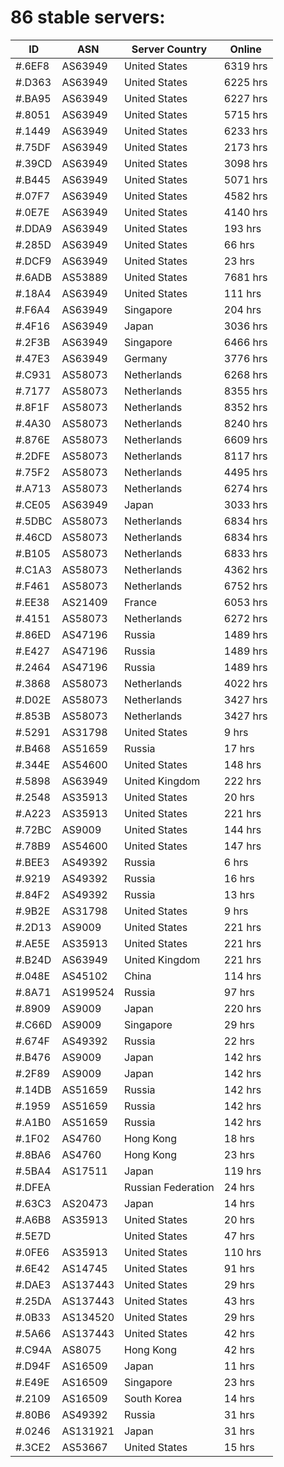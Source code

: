 # 86 stable servers:

| ID | ASN | Server Country | Online |
| ------ | ------ | ------ | ------ |
| #.6EF8 | AS63949 | United States | 6319 hrs |
| #.D363 | AS63949 | United States | 6225 hrs |
| #.BA95 | AS63949 | United States | 6227 hrs |
| #.8051 | AS63949 | United States | 5715 hrs |
| #.1449 | AS63949 | United States | 6233 hrs |
| #.75DF | AS63949 | United States | 2173 hrs |
| #.39CD | AS63949 | United States | 3098 hrs |
| #.B445 | AS63949 | United States | 5071 hrs |
| #.07F7 | AS63949 | United States | 4582 hrs |
| #.0E7E | AS63949 | United States | 4140 hrs |
| #.DDA9 | AS63949 | United States | 193 hrs |
| #.285D | AS63949 | United States | 66 hrs |
| #.DCF9 | AS63949 | United States | 23 hrs |
| #.6ADB | AS53889 | United States | 7681 hrs |
| #.18A4 | AS63949 | United States | 111 hrs |
| #.F6A4 | AS63949 | Singapore | 204 hrs |
| #.4F16 | AS63949 | Japan | 3036 hrs |
| #.2F3B | AS63949 | Singapore | 6466 hrs |
| #.47E3 | AS63949 | Germany | 3776 hrs |
| #.C931 | AS58073 | Netherlands | 6268 hrs |
| #.7177 | AS58073 | Netherlands | 8355 hrs |
| #.8F1F | AS58073 | Netherlands | 8352 hrs |
| #.4A30 | AS58073 | Netherlands | 8240 hrs |
| #.876E | AS58073 | Netherlands | 6609 hrs |
| #.2DFE | AS58073 | Netherlands | 8117 hrs |
| #.75F2 | AS58073 | Netherlands | 4495 hrs |
| #.A713 | AS58073 | Netherlands | 6274 hrs |
| #.CE05 | AS63949 | Japan | 3033 hrs |
| #.5DBC | AS58073 | Netherlands | 6834 hrs |
| #.46CD | AS58073 | Netherlands | 6834 hrs |
| #.B105 | AS58073 | Netherlands | 6833 hrs |
| #.C1A3 | AS58073 | Netherlands | 4362 hrs |
| #.F461 | AS58073 | Netherlands | 6752 hrs |
| #.EE38 | AS21409 | France | 6053 hrs |
| #.4151 | AS58073 | Netherlands | 6272 hrs |
| #.86ED | AS47196 | Russia | 1489 hrs |
| #.E427 | AS47196 | Russia | 1489 hrs |
| #.2464 | AS47196 | Russia | 1489 hrs |
| #.3868 | AS58073 | Netherlands | 4022 hrs |
| #.D02E | AS58073 | Netherlands | 3427 hrs |
| #.853B | AS58073 | Netherlands | 3427 hrs |
| #.5291 | AS31798 | United States | 9 hrs |
| #.B468 | AS51659 | Russia | 17 hrs |
| #.344E | AS54600 | United States | 148 hrs |
| #.5898 | AS63949 | United Kingdom | 222 hrs |
| #.2548 | AS35913 | United States | 20 hrs |
| #.A223 | AS35913 | United States | 221 hrs |
| #.72BC | AS9009 | United States | 144 hrs |
| #.78B9 | AS54600 | United States | 147 hrs |
| #.BEE3 | AS49392 | Russia | 6 hrs |
| #.9219 | AS49392 | Russia | 16 hrs |
| #.84F2 | AS49392 | Russia | 13 hrs |
| #.9B2E | AS31798 | United States | 9 hrs |
| #.2D13 | AS9009 | United States | 221 hrs |
| #.AE5E | AS35913 | United States | 221 hrs |
| #.B24D | AS63949 | United Kingdom | 221 hrs |
| #.048E | AS45102 | China | 114 hrs |
| #.8A71 | AS199524 | Russia | 97 hrs |
| #.8909 | AS9009 | Japan | 220 hrs |
| #.C66D | AS9009 | Singapore | 29 hrs |
| #.674F | AS49392 | Russia | 22 hrs |
| #.B476 | AS9009 | Japan | 142 hrs |
| #.2F89 | AS9009 | Japan | 142 hrs |
| #.14DB | AS51659 | Russia | 142 hrs |
| #.1959 | AS51659 | Russia | 142 hrs |
| #.A1B0 | AS51659 | Russia | 142 hrs |
| #.1F02 | AS4760 | Hong Kong | 18 hrs |
| #.8BA6 | AS4760 | Hong Kong | 23 hrs |
| #.5BA4 | AS17511 | Japan | 119 hrs |
| #.DFEA |  | Russian Federation | 24 hrs |
| #.63C3 | AS20473 | Japan | 14 hrs |
| #.A6B8 | AS35913 | United States | 20 hrs |
| #.5E7D |  | United States | 47 hrs |
| #.0FE6 | AS35913 | United States | 110 hrs |
| #.6E42 | AS14745 | United States | 91 hrs |
| #.DAE3 | AS137443 | United States | 29 hrs |
| #.25DA | AS137443 | United States | 43 hrs |
| #.0B33 | AS134520 | United States | 29 hrs |
| #.5A66 | AS137443 | United States | 42 hrs |
| #.C94A | AS8075 | Hong Kong | 42 hrs |
| #.D94F | AS16509 | Japan | 11 hrs |
| #.E49E | AS16509 | Singapore | 23 hrs |
| #.2109 | AS16509 | South Korea | 14 hrs |
| #.80B6 | AS49392 | Russia | 31 hrs |
| #.0246 | AS131921 | Japan | 31 hrs |
| #.3CE2 | AS53667 | United States | 15 hrs |

